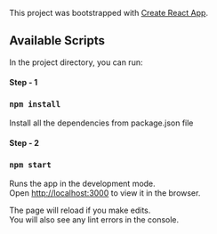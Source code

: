 This project was bootstrapped with [Create React App](https://github.com/facebook/create-react-app).

## Available Scripts

In the project directory, you can run:

#### Step - 1

### `npm install`

Install all the dependencies from package.json file

#### Step - 2

### `npm start`

Runs the app in the development mode.<br />
Open [http://localhost:3000](http://localhost:3000) to view it in the browser.

The page will reload if you make edits.<br />
You will also see any lint errors in the console.
